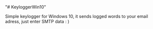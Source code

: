 "# KeyloggerWin10" 

Simple keylogger for Windows 10, it sends logged words to your email adress, just enter SMTP data : )

